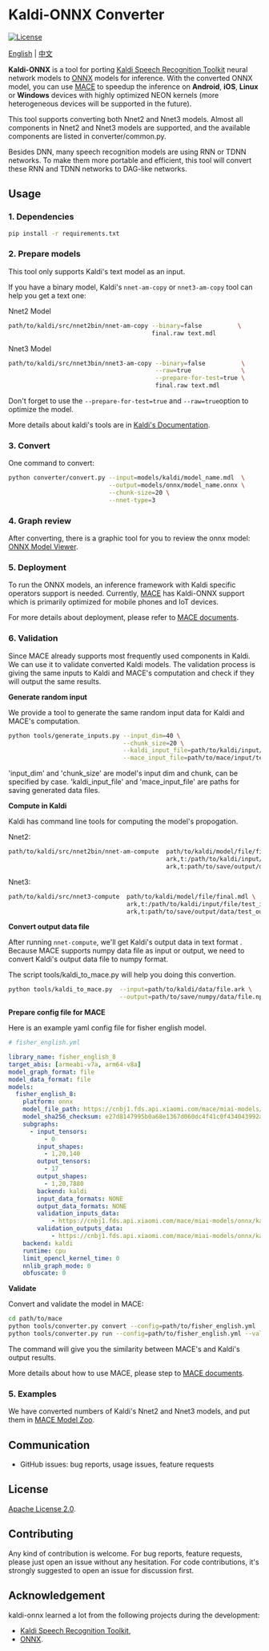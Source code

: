 # Kaldi-ONNX Converter

[![License](https://img.shields.io/badge/License-Apache%202.0-blue.svg)](LICENSE)

[English](README.md) | [中文](README_zh.md)

**Kaldi-ONNX** is a tool for porting [Kaldi Speech Recognition Toolkit](https://github.com/kaldi-asr/kaldi) 
neural network models to [ONNX](https://github.com/onnx/onnx) models for inference.
With the converted ONNX model, you can use [MACE](https://github.com/XiaoMi/mace)
to speedup the inference on **Android**, **iOS**, **Linux** or **Windows** devices with
highly optimized NEON kernels (more heterogeneous devices will be supported in the future).

This tool supports converting both Nnet2 and Nnet3 models. Almost all components
in Nnet2 and Nnet3 models are supported, and the available components are listed
in converter/common.py. 

Besides DNN, many speech recognition models are using RNN or TDNN networks.
To make them more portable and efficient, this tool will convert these RNN and
TDNN networks to DAG-like networks.

## Usage

### 1. Dependencies

```sh
pip install -r requirements.txt
```

### 2. Prepare models
This tool only supports Kaldi's text model as an input.

If you have a binary model, Kaldi's `nnet-am-copy` or `nnet3-am-copy` tool can help you get a text one:

Nnet2 Model

```sh
path/to/kaldi/src/nnet2bin/nnet-am-copy --binary=false          \
                                        final.raw text.mdl
```

Nnet3 Model

```sh
path/to/kaldi/src/nnet3bin/nnet3-am-copy --binary=false          \
                                         --raw=true              \
                                         --prepare-for-test=true \
                                         final.raw text.mdl
```

Don't forget to use the `--prepare-for-test=true` and `--raw=true`option to optimize the model.

More details about kaldi's tools  are in [Kaldi's Documentation](http://kaldi-asr.org/doc/).


### 3. Convert
One command to convert:

```sh
python converter/convert.py --input=models/kaldi/model_name.mdl  \
                            --output=models/onnx/model_name.onnx \
                            --chunk-size=20 \
                            --nnet-type=3
```


### 4. Graph review
After converting, there is a graphic tool for you to review the onnx model: [ONNX Model Viewer](https://lutzroeder.github.io/netron/).


### 5. Deployment

To run the ONNX models, an inference framework with Kaldi specific operators support is needed.
Currently, [MACE](https://github.com/XiaoMi/mace) has Kaldi-ONNX support which is primarily optimized for mobile phones and IoT devices.

For more details about deployment, please refer to [MACE documents](https://mace.readthedocs.io/en/latest/).


### 6. Validation

Since MACE already supports most frequently used components in Kaldi.
 We can use it to validate converted Kaldi models.
The validation process is giving the same inputs to Kaldi and MACE's computation and
 check if they will output the same results.

**Generate random input**

We provide a tool to generate the same random input data for Kaldi and MACE's computation.

```sh
python tools/generate_inputs.py --input_dim=40 \
                                --chunk_size=20 \
                                --kaldi_input_file=path/to/kaldi/input/test_input.ark \
                                --mace_input_file=path/to/mace/input/test_input.npy

```
'input_dim' and 'chunk_size' are model's input dim and chunk, can be specified by case.
'kaldi_input_file' and 'mace_input_file' are paths for saving generated data files. 

**Compute in Kaldi**

Kaldi has command line tools for computing the model's propogation.

Nnet2:

```sh
path/to/kaldi/src/nnet2bin/nnet-am-compute  path/to/kaldi/model/file/final.mdl \
                                            ark,t:/path/to/kaldi/input/file/test_input.ark \
                                            ark,t:path/to/save/output/data/test_output.ark

```

Nnet3:

```sh
path/to/kaldi/src/nnet3-compute  path/to/kaldi/model/file/final.mdl \
                                 ark,t:/path/to/kaldi/input/file/test_input.ark \
                                 ark,t:path/to/save/output/data/test_output.ark

```
**Convert output data file**

After running `nnet-compute`, we'll get Kaldi's output data in text format .
Because MACE supports numpy data file as input or output, we need to convert Kaldi's output data file to numpy format.

The script tools/kaldi_to_mace.py will help you doing this convertion.

```sh
python tools/kaldi_to_mace.py  --input=path/to/kaldi/data/file.ark \
                               --output=path/to/save/numpy/data/file.npy
```

**Prepare config file for MACE**

Here is an example yaml config file for fisher english model.

```yaml
# fisher_english.yml

library_name: fisher_english_8
target_abis: [armeabi-v7a, arm64-v8a]
model_graph_format: file
model_data_format: file
models:
  fisher_english_8:
    platform: onnx
    model_file_path: https://cnbj1.fds.api.xiaomi.com/mace/miai-models/onnx/kaldi/nnet2/fisher_english_8_nnet_a.onnx
    model_sha256_checksum: e27d8147995b0a68e1367d060dc4f41c0f434043992a52548ff961e4e1e87e6c
    subgraphs:
      - input_tensors:
          - 0
        input_shapes:
          - 1,20,140
        output_tensors:
          - 17
        output_shapes:
          - 1,20,7880
        backend: kaldi
        input_data_formats: NONE
        output_data_formats: NONE
        validation_inputs_data:
            - https://cnbj1.fds.api.xiaomi.com/mace/miai-models/onnx/kaldi/data/kaldi_input_20_140.npy
        validation_outputs_data:
            - https://cnbj1.fds.api.xiaomi.com/mace/miai-models/onnx/kaldi/data/test_fisher_english_8_20_140_out.npy
    backend: kaldi
    runtime: cpu
    limit_opencl_kernel_time: 0
    nnlib_graph_mode: 0
    obfuscate: 0

```

**Validate**

Convert and validate the model in MACE:

```sh
cd path/to/mace
python tools/converter.py convert --config=path/to/fisher_english.yml
python tools/converter.py run --config=path/to/fisher_english.yml --validate

```
The command will give you the similarity between MACE's and Kaldi's output results.

More details about how to use MACE, please step to [MACE documents](https://mace.readthedocs.io/en/latest/).

### 5. Examples

We have converted numbers of Kaldi's Nnet2 and Nnet3 models, and put them in [MACE Model Zoo](https://github.com/XiaoMi/mace-models).


## Communication
* GitHub issues: bug reports, usage issues, feature requests


## License
[Apache License 2.0](LICENSE).


## Contributing
Any kind of contribution is welcome. For bug reports, feature requests,
please just open an issue without any hesitation. For code contributions, it's
strongly suggested to open an issue for discussion first.


## Acknowledgement
kaldi-onnx learned a lot from the following projects during the development:
* [Kaldi Speech Recognition Toolkit](https://github.com/kaldi-asr/kaldi),
* [ONNX](https://github.com/onnx/onnx).
